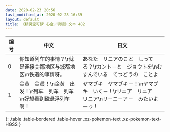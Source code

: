 ```yaml
---
date: 2020-02-23 20:56
last_modified_at: 2020-02-28 16:39
layout: default
title: 《精灵宝可梦 心金／魂银》文本 482
---
```

| 编号 | 中文 | 日文 |
| ---- | ---- | ---- |
| 0 | 你知道列车的事情？\r就是连接关都地区与城都地区\n铁道的事情呀。 | あなた　リニアのこと　しってる？\rカント－と　ジョウトを\nむすんでいる　てつどうの　ことよ |
| 1 | 金黄　金黄！\n金黄　出发！\r列车　列车　列车\n好想看到磁悬浮列车啊！ | ヤマブキ　ヤマブキ－！\nヤマブキ　いく－！\rリニア　リニア　リニア\nリ－ニ－ア－　みたいよ－っ！ |
{: .table .table-bordered .table-hover .xz-pokemon-text .xz-pokemon-text-HGSS }